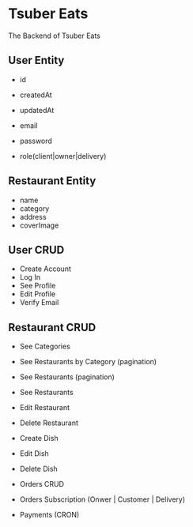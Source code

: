 # Tsuber Eats

The Backend of Tsuber Eats

## User Entity

- id
- createdAt
- updatedAt

- email
- password
- role(client|owner|delivery)

## Restaurant Entity

- name
- category
- address
- coverImage

## User CRUD

- Create Account
- Log In
- See Profile
- Edit Profile
- Verify Email

## Restaurant CRUD

- See Categories
- See Restaurants by Category (pagination)
- See Restaurants (pagination)
- See Restaurants

- Edit Restaurant
- Delete Restaurant

- Create Dish
- Edit Dish
- Delete Dish

- Orders CRUD
- Orders Subscription (Onwer | Customer | Delivery)

- Payments (CRON)
